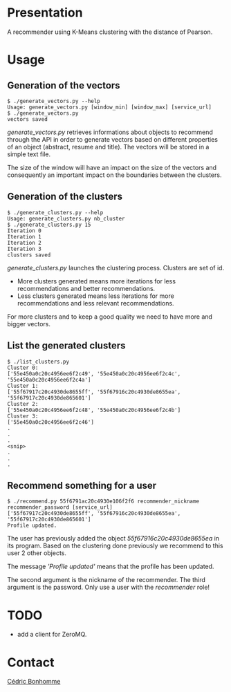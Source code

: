 # Presentation

A recommender using K-Means clustering with the distance of Pearson.

# Usage

## Generation of the vectors

    $ ./generate_vectors.py --help
    Usage: generate_vectors.py [window_min] [window_max] [service_url]
    $ ./generate_vectors.py
    vectors saved

*generate_vectors.py* retrieves informations about objects to recommend through
the API in order to generate vectors based on different properties of an object
(abstract, resume and title). The vectors will be stored in a simple text file.

The size of the window will have an impact on the size of the vectors and
consequently an important impact on the boundaries between the clusters.

## Generation of the clusters

    $ ./generate_clusters.py --help
    Usage: generate_clusters.py nb_cluster
    $ ./generate_clusters.py 15
    Iteration 0
    Iteration 1
    Iteration 2
    Iteration 3
    clusters saved

*generate_clusters.py* launches the clustering process. Clusters are set of id.

* More clusters generated means more iterations for less recommendations
and better recommendations.
* Less clusters generated means less iterations for more recommendations
and less relevant recommendations.

For more clusters and to keep a good quality we need to have more and bigger
vectors.

## List the generated clusters

    $ ./list_clusters.py
    Cluster 0:
    ['55e450a0c20c4956ee6f2c49', '55e450a0c20c4956ee6f2c4c', '55e450a0c20c4956ee6f2c4a']
    Cluster 1:
    ['55f67917c20c4930de8655ff', '55f67916c20c4930de8655ea', '55f67917c20c4930de865601']
    Cluster 2:
    ['55e450a0c20c4956ee6f2c48', '55e450a0c20c4956ee6f2c4b']
    Cluster 3:
    ['55e450a0c20c4956ee6f2c46']
    .
    .
    .
    <snip>
    .
    .
    .


## Recommend something for a user

    $ ./recommend.py 55f6791ac20c4930e106f2f6 recommender_nickname recommender_password [service_url]
    ['55f67917c20c4930de8655ff', '55f67916c20c4930de8655ea', '55f67917c20c4930de865601']
    Profile updated.

The user has previously added the object *55f67916c20c4930de8655ea* in its
program. Based on the clustering done previously we recommend to this
user 2 other objects.

The message *'Profile updated'* means that the profile has been updated.

The second argument is the nickname of the recommender. The third argument is
the password. Only use a user with the *recommender* role!

# TODO

* add a client for ZeroMQ.

# Contact

[Cédric Bonhomme](https://www.cedricbonhomme.org)

